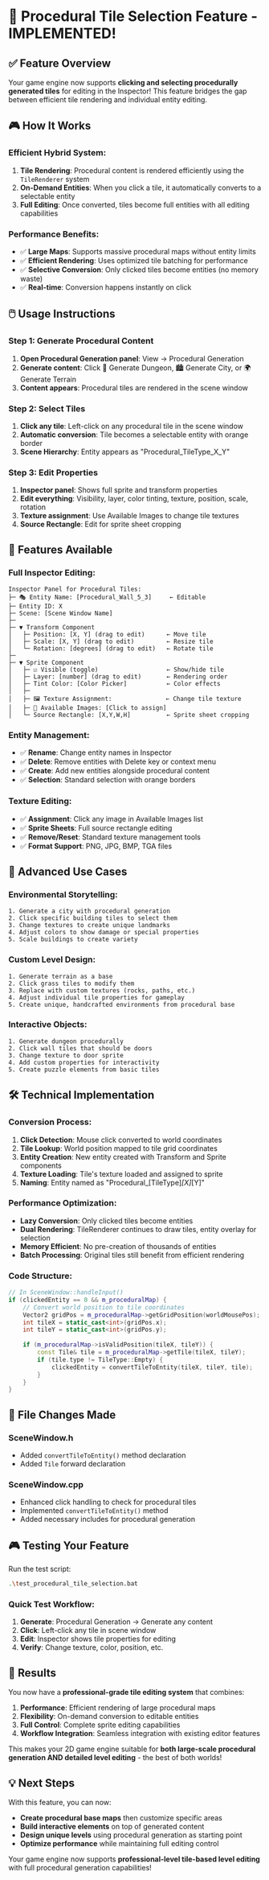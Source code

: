 # 🎯 Procedural Tile Selection Feature - IMPLEMENTED!

## ✅ **Feature Overview**

Your game engine now supports **clicking and selecting procedurally generated tiles** for editing in the Inspector! This feature bridges the gap between efficient tile rendering and individual entity editing.

## 🎮 **How It Works**

### **Efficient Hybrid System:**
1. **Tile Rendering**: Procedural content is rendered efficiently using the `TileRenderer` system
2. **On-Demand Entities**: When you click a tile, it automatically converts to a selectable entity
3. **Full Editing**: Once converted, tiles become full entities with all editing capabilities

### **Performance Benefits:**
- ✅ **Large Maps**: Supports massive procedural maps without entity limits
- ✅ **Efficient Rendering**: Uses optimized tile batching for performance
- ✅ **Selective Conversion**: Only clicked tiles become entities (no memory waste)
- ✅ **Real-time**: Conversion happens instantly on click

## 🖱️ **Usage Instructions**

### **Step 1: Generate Procedural Content**
1. **Open Procedural Generation panel**: View → Procedural Generation
2. **Generate content**: Click 🏰 Generate Dungeon, 🏙️ Generate City, or 🌍 Generate Terrain
3. **Content appears**: Procedural tiles are rendered in the scene window

### **Step 2: Select Tiles**
1. **Click any tile**: Left-click on any procedural tile in the scene window
2. **Automatic conversion**: Tile becomes a selectable entity with orange border
3. **Scene Hierarchy**: Entity appears as "Procedural_TileType_X_Y"

### **Step 3: Edit Properties**
1. **Inspector panel**: Shows full sprite and transform properties
2. **Edit everything**: Visibility, layer, color tinting, texture, position, scale, rotation
3. **Texture assignment**: Use Available Images to change tile textures
4. **Source Rectangle**: Edit for sprite sheet cropping

## 🔧 **Features Available**

### **Full Inspector Editing:**
```
Inspector Panel for Procedural Tiles:
├─ 🎭 Entity Name: [Procedural_Wall_5_3]     ← Editable
├─ Entity ID: X
├─ Scene: [Scene Window Name]
├─ 
├─ ▼ Transform Component
│   ├─ Position: [X, Y] (drag to edit)      ← Move tile
│   ├─ Scale: [X, Y] (drag to edit)         ← Resize tile
│   └─ Rotation: [degrees] (drag to edit)   ← Rotate tile
├─
├─ ▼ Sprite Component
│   ├─ ☑ Visible (toggle)                   ← Show/hide tile
│   ├─ Layer: [number] (drag to edit)       ← Rendering order
│   ├─ Tint Color: [Color Picker]           ← Color effects
│   ├─ 
│   ├─ 🖼️ Texture Assignment:               ← Change tile texture
│   ├─ 📁 Available Images: [Click to assign]
│   └─ Source Rectangle: [X,Y,W,H]          ← Sprite sheet cropping
```

### **Entity Management:**
- ✅ **Rename**: Change entity names in Inspector
- ✅ **Delete**: Remove entities with Delete key or context menu
- ✅ **Create**: Add new entities alongside procedural content
- ✅ **Selection**: Standard selection with orange borders

### **Texture Editing:**
- ✅ **Assignment**: Click any image in Available Images list
- ✅ **Sprite Sheets**: Full source rectangle editing
- ✅ **Remove/Reset**: Standard texture management tools
- ✅ **Format Support**: PNG, JPG, BMP, TGA files

## 🎯 **Advanced Use Cases**

### **Environmental Storytelling:**
```
1. Generate a city with procedural generation
2. Click specific building tiles to select them
3. Change textures to create unique landmarks
4. Adjust colors to show damage or special properties
5. Scale buildings to create variety
```

### **Custom Level Design:**
```
1. Generate terrain as a base
2. Click grass tiles to modify them
3. Replace with custom textures (rocks, paths, etc.)
4. Adjust individual tile properties for gameplay
5. Create unique, handcrafted environments from procedural base
```

### **Interactive Objects:**
```
1. Generate dungeon procedurally
2. Click wall tiles that should be doors
3. Change texture to door sprite
4. Add custom properties for interactivity
5. Create puzzle elements from basic tiles
```

## 🛠️ **Technical Implementation**

### **Conversion Process:**
1. **Click Detection**: Mouse click converted to world coordinates
2. **Tile Lookup**: World position mapped to tile grid coordinates
3. **Entity Creation**: New entity created with Transform and Sprite components
4. **Texture Loading**: Tile's texture loaded and assigned to sprite
5. **Naming**: Entity named as "Procedural_[TileType]_[X]_[Y]"

### **Performance Optimization:**
- **Lazy Conversion**: Only clicked tiles become entities
- **Dual Rendering**: TileRenderer continues to draw tiles, entity overlay for selection
- **Memory Efficient**: No pre-creation of thousands of entities
- **Batch Processing**: Original tiles still benefit from efficient rendering

### **Code Structure:**
```cpp
// In SceneWindow::handleInput()
if (clickedEntity == 0 && m_proceduralMap) {
    // Convert world position to tile coordinates
    Vector2 gridPos = m_proceduralMap->getGridPosition(worldMousePos);
    int tileX = static_cast<int>(gridPos.x);
    int tileY = static_cast<int>(gridPos.y);
    
    if (m_proceduralMap->isValidPosition(tileX, tileY)) {
        const Tile& tile = m_proceduralMap->getTile(tileX, tileY);
        if (tile.type != TileType::Empty) {
            clickedEntity = convertTileToEntity(tileX, tileY, tile);
        }
    }
}
```

## 📁 **File Changes Made**

### **SceneWindow.h**
- Added `convertTileToEntity()` method declaration
- Added `Tile` forward declaration

### **SceneWindow.cpp**
- Enhanced click handling to check for procedural tiles
- Implemented `convertTileToEntity()` method
- Added necessary includes for procedural generation

## 🎮 **Testing Your Feature**

Run the test script:
```bash
.\test_procedural_tile_selection.bat
```

### **Quick Test Workflow:**
1. **Generate**: Procedural Generation → Generate any content
2. **Click**: Left-click any tile in scene window
3. **Edit**: Inspector shows tile properties for editing
4. **Verify**: Change texture, color, position, etc.

## 🚀 **Results**

You now have a **professional-grade tile editing system** that combines:

1. **Performance**: Efficient rendering of large procedural maps
2. **Flexibility**: On-demand conversion to editable entities
3. **Full Control**: Complete sprite editing capabilities
4. **Workflow Integration**: Seamless integration with existing editor features

This makes your 2D game engine suitable for **both large-scale procedural generation AND detailed level editing** - the best of both worlds!

## 💡 **Next Steps**

With this feature, you can now:
- **Create procedural base maps** then customize specific areas
- **Build interactive elements** on top of generated content
- **Design unique levels** using procedural generation as starting point
- **Optimize performance** while maintaining full editing control

Your game engine now supports **professional-level tile-based level editing** with full procedural generation capabilities!
